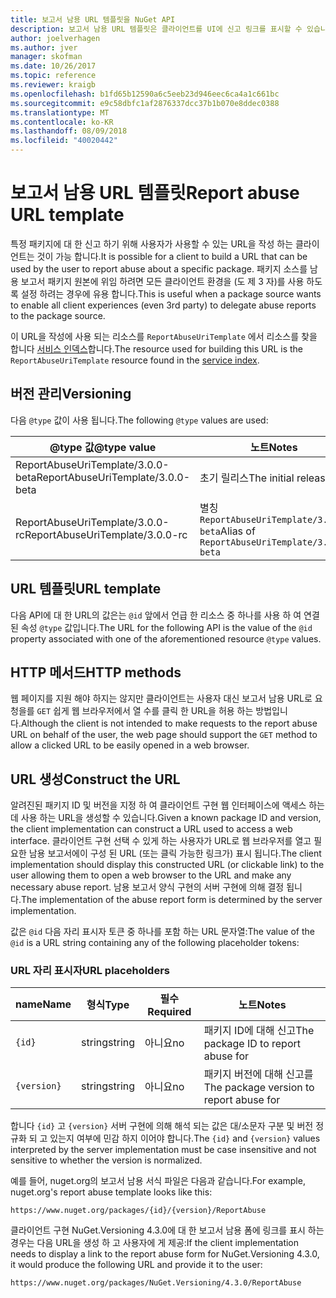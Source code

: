 ```yaml
---
title: 보고서 남용 URL 템플릿을 NuGet API
description: 보고서 남용 URL 템플릿은 클라이언트를 UI에 신고 링크를 표시할 수 있습니다.
author: joelverhagen
ms.author: jver
manager: skofman
ms.date: 10/26/2017
ms.topic: reference
ms.reviewer: kraigb
ms.openlocfilehash: b1fd65b12590a6c5eeb23d946eec6ca4a1c661bc
ms.sourcegitcommit: e9c58dbfc1af2876337dcc37b1b070e8ddec0388
ms.translationtype: MT
ms.contentlocale: ko-KR
ms.lasthandoff: 08/09/2018
ms.locfileid: "40020442"
---
```

# <a name="report-abuse-url-template"></a><span data-ttu-id="b4d0f-103">보고서 남용 URL 템플릿</span><span class="sxs-lookup"><span data-stu-id="b4d0f-103">Report abuse URL template</span></span>

<span data-ttu-id="b4d0f-104">특정 패키지에 대 한 신고 하기 위해 사용자가 사용할 수 있는 URL을 작성 하는 클라이언트는 것이 가능 합니다.</span><span class="sxs-lookup"><span data-stu-id="b4d0f-104">It is possible for a client to build a URL that can be used by the user to report abuse about a specific package.</span></span> <span data-ttu-id="b4d0f-105">패키지 소스를 남용 보고서 패키지 원본에 위임 하려면 모든 클라이언트 환경을 (도 제 3 자)를 사용 하도록 설정 하려는 경우에 유용 합니다.</span><span class="sxs-lookup"><span data-stu-id="b4d0f-105">This is useful when a package source wants to enable all client experiences (even 3rd party) to delegate abuse reports to the package source.</span></span>

<span data-ttu-id="b4d0f-106">이 URL을 작성에 사용 되는 리소스를 `ReportAbuseUriTemplate` 에서 리소스를 찾을 합니다 [서비스 인덱스](service-index.md)합니다.</span><span class="sxs-lookup"><span data-stu-id="b4d0f-106">The resource used for building this URL is the `ReportAbuseUriTemplate` resource found in the [service index](service-index.md).</span></span>

## <a name="versioning"></a><span data-ttu-id="b4d0f-107">버전 관리</span><span class="sxs-lookup"><span data-stu-id="b4d0f-107">Versioning</span></span>

<span data-ttu-id="b4d0f-108">다음 `@type` 값이 사용 됩니다.</span><span class="sxs-lookup"><span data-stu-id="b4d0f-108">The following `@type` values are used:</span></span>

<span data-ttu-id="b4d0f-109">@type 값</span><span class="sxs-lookup"><span data-stu-id="b4d0f-109">@type value</span></span>                       | <span data-ttu-id="b4d0f-110">노트</span><span class="sxs-lookup"><span data-stu-id="b4d0f-110">Notes</span></span>
--------------------------------- | -----
<span data-ttu-id="b4d0f-111">ReportAbuseUriTemplate/3.0.0-beta</span><span class="sxs-lookup"><span data-stu-id="b4d0f-111">ReportAbuseUriTemplate/3.0.0-beta</span></span> | <span data-ttu-id="b4d0f-112">초기 릴리스</span><span class="sxs-lookup"><span data-stu-id="b4d0f-112">The initial release</span></span>
<span data-ttu-id="b4d0f-113">ReportAbuseUriTemplate/3.0.0-rc</span><span class="sxs-lookup"><span data-stu-id="b4d0f-113">ReportAbuseUriTemplate/3.0.0-rc</span></span>   | <span data-ttu-id="b4d0f-114">별칭 `ReportAbuseUriTemplate/3.0.0-beta`</span><span class="sxs-lookup"><span data-stu-id="b4d0f-114">Alias of `ReportAbuseUriTemplate/3.0.0-beta`</span></span>

## <a name="url-template"></a><span data-ttu-id="b4d0f-115">URL 템플릿</span><span class="sxs-lookup"><span data-stu-id="b4d0f-115">URL template</span></span>

<span data-ttu-id="b4d0f-116">다음 API에 대 한 URL의 값은는 `@id` 앞에서 언급 한 리소스 중 하나를 사용 하 여 연결 된 속성 `@type` 값입니다.</span><span class="sxs-lookup"><span data-stu-id="b4d0f-116">The URL for the following API is the value of the `@id` property associated with one of the aforementioned resource `@type` values.</span></span>

## <a name="http-methods"></a><span data-ttu-id="b4d0f-117">HTTP 메서드</span><span class="sxs-lookup"><span data-stu-id="b4d0f-117">HTTP methods</span></span>

<span data-ttu-id="b4d0f-118">웹 페이지를 지원 해야 하지는 않지만 클라이언트는 사용자 대신 보고서 남용 URL로 요청을를 `GET` 쉽게 웹 브라우저에서 열 수를 클릭 한 URL을 허용 하는 방법입니다.</span><span class="sxs-lookup"><span data-stu-id="b4d0f-118">Although the client is not intended to make requests to the report abuse URL on behalf of the user, the web page should support the `GET` method to allow a clicked URL to be easily opened in a web browser.</span></span>

## <a name="construct-the-url"></a><span data-ttu-id="b4d0f-119">URL 생성</span><span class="sxs-lookup"><span data-stu-id="b4d0f-119">Construct the URL</span></span>

<span data-ttu-id="b4d0f-120">알려진된 패키지 ID 및 버전을 지정 하 여 클라이언트 구현 웹 인터페이스에 액세스 하는 데 사용 하는 URL을 생성할 수 있습니다.</span><span class="sxs-lookup"><span data-stu-id="b4d0f-120">Given a known package ID and version, the client implementation can construct a URL used to access a web interface.</span></span> <span data-ttu-id="b4d0f-121">클라이언트 구현 선택 수 있게 하는 사용자가 URL로 웹 브라우저를 열고 필요한 남용 보고서에이 구성 된 URL (또는 클릭 가능한 링크가) 표시 됩니다.</span><span class="sxs-lookup"><span data-stu-id="b4d0f-121">The client implementation should display this constructed URL (or clickable link) to the user allowing them to open a web browser to the URL and make any necessary abuse report.</span></span> <span data-ttu-id="b4d0f-122">남용 보고서 양식 구현의 서버 구현에 의해 결정 됩니다.</span><span class="sxs-lookup"><span data-stu-id="b4d0f-122">The implementation of the abuse report form is determined by the server implementation.</span></span>

<span data-ttu-id="b4d0f-123">값은 `@id` 다음 자리 표시자 토큰 중 하나를 포함 하는 URL 문자열:</span><span class="sxs-lookup"><span data-stu-id="b4d0f-123">The value of the `@id` is a URL string containing any of the following placeholder tokens:</span></span>

### <a name="url-placeholders"></a><span data-ttu-id="b4d0f-124">URL 자리 표시자</span><span class="sxs-lookup"><span data-stu-id="b4d0f-124">URL placeholders</span></span>

<span data-ttu-id="b4d0f-125">name</span><span class="sxs-lookup"><span data-stu-id="b4d0f-125">Name</span></span>        | <span data-ttu-id="b4d0f-126">형식</span><span class="sxs-lookup"><span data-stu-id="b4d0f-126">Type</span></span>    | <span data-ttu-id="b4d0f-127">필수</span><span class="sxs-lookup"><span data-stu-id="b4d0f-127">Required</span></span> | <span data-ttu-id="b4d0f-128">노트</span><span class="sxs-lookup"><span data-stu-id="b4d0f-128">Notes</span></span>
----------- | ------- | -------- | -----
`{id}`      | <span data-ttu-id="b4d0f-129">string</span><span class="sxs-lookup"><span data-stu-id="b4d0f-129">string</span></span>  | <span data-ttu-id="b4d0f-130">아니요</span><span class="sxs-lookup"><span data-stu-id="b4d0f-130">no</span></span>       | <span data-ttu-id="b4d0f-131">패키지 ID에 대해 신고</span><span class="sxs-lookup"><span data-stu-id="b4d0f-131">The package ID to report abuse for</span></span>
`{version}` | <span data-ttu-id="b4d0f-132">string</span><span class="sxs-lookup"><span data-stu-id="b4d0f-132">string</span></span>  | <span data-ttu-id="b4d0f-133">아니요</span><span class="sxs-lookup"><span data-stu-id="b4d0f-133">no</span></span>       | <span data-ttu-id="b4d0f-134">패키지 버전에 대해 신고를</span><span class="sxs-lookup"><span data-stu-id="b4d0f-134">The package version to report abuse for</span></span>

<span data-ttu-id="b4d0f-135">합니다 `{id}` 고 `{version}` 서버 구현에 의해 해석 되는 값은 대/소문자 구분 및 버전 정규화 되 고 있는지 여부에 민감 하지 이어야 합니다.</span><span class="sxs-lookup"><span data-stu-id="b4d0f-135">The `{id}` and `{version}` values interpreted by the server implementation must be case insensitive and not sensitive to whether the version is normalized.</span></span>

<span data-ttu-id="b4d0f-136">예를 들어, nuget.org의 보고서 남용 서식 파일은 다음과 같습니다.</span><span class="sxs-lookup"><span data-stu-id="b4d0f-136">For example, nuget.org's report abuse template looks like this:</span></span>

    https://www.nuget.org/packages/{id}/{version}/ReportAbuse

<span data-ttu-id="b4d0f-137">클라이언트 구현 NuGet.Versioning 4.3.0에 대 한 보고서 남용 폼에 링크를 표시 하는 경우는 다음 URL을 생성 하 고 사용자에 게 제공:</span><span class="sxs-lookup"><span data-stu-id="b4d0f-137">If the client implementation needs to display a link to the report abuse form for NuGet.Versioning 4.3.0, it would produce the following URL and provide it to the user:</span></span>

    https://www.nuget.org/packages/NuGet.Versioning/4.3.0/ReportAbuse
